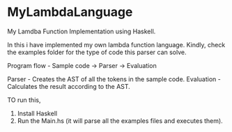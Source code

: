 # MyLambdaLanguage
My Lamdba Function Implementation using Haskell.

In this i have implemented my own lambda function language.
Kindly, check the examples folder for the type of code this parser can solve.

Program flow - 
Sample code -> Parser -> Evaluation

Parser - Creates the AST of all the tokens in the sample code.
Evaluation - Calculates the result according to the AST.

TO run this, 
1) Install Haskell
2) Run the Main.hs (it will parse all the examples files and executes them).


